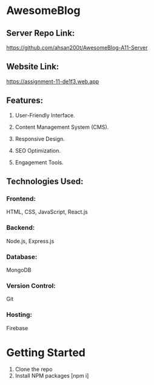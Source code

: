 # AwesomeBlog

## Server Repo Link:
https://github.com/ahsan200t/AwesomeBlog-A11-Server

## Website Link: 
 https://assignment-11-de1f3.web.app
 
## Features:

1. User-Friendly Interface.

2. Content Management System (CMS).

3. Responsive Design.

4. SEO Optimization.

5. Engagement Tools.


## Technologies Used:
### Frontend: 
HTML, CSS, JavaScript, React.js
### Backend: 
Node.js, Express.js
### Database: 
MongoDB
### Version Control: 
Git
### Hosting:
Firebase

# Getting Started
1. Clone the repo
2. Install NPM packages [npm i]
